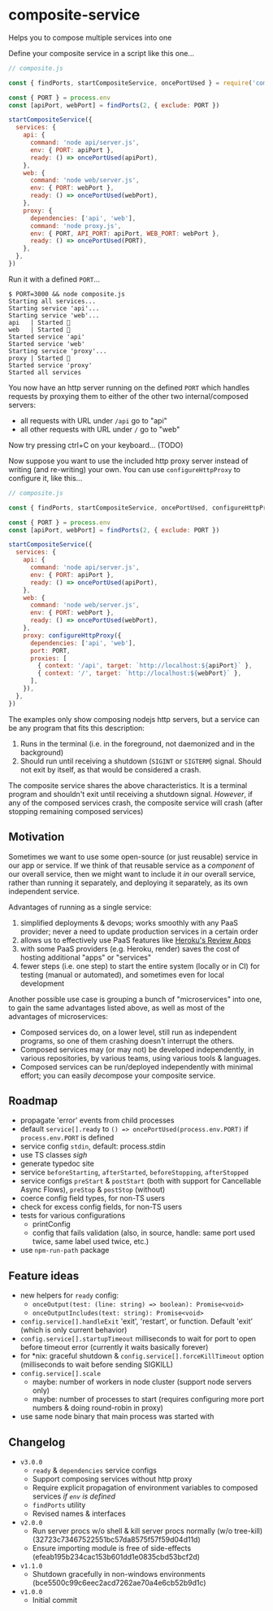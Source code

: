 # composite-service

Helps you to compose multiple services into one

Define your composite service in a script like this one...

```js
// composite.js

const { findPorts, startCompositeService, oncePortUsed } = require('composite-service')

const { PORT } = process.env
const [apiPort, webPort] = findPorts(2, { exclude: PORT })

startCompositeService({
  services: {
    api: {
      command: 'node api/server.js',
      env: { PORT: apiPort },
      ready: () => oncePortUsed(apiPort),
    },
    web: {
      command: 'node web/server.js',
      env: { PORT: webPort },
      ready: () => oncePortUsed(webPort),
    },
    proxy: {
      dependencies: ['api', 'web'],
      command: 'node proxy.js',
      env: { PORT, API_PORT: apiPort, WEB_PORT: webPort },
      ready: () => oncePortUsed(PORT),
    },
  },
})
```

Run it with a defined `PORT`...

```
$ PORT=3000 && node composite.js
Starting all services...
Starting service 'api'...
Starting service 'web'...
api   | Started 🚀
web   | Started 🚀
Started service 'api'
Started service 'web'
Starting service 'proxy'...
proxy | Started 🚀
Started service 'proxy'
Started all services
```

You now have an http server running on the defined `PORT` which handles requests by proxying them to either of the other two internal/composed servers:
- all requests with URL under `/api` go to "api"
- all other requests with URL under `/` go to "web"

Now try pressing ctrl+C on your keyboard... (TODO)

Now suppose you want to use the included http proxy server instead of writing (and re-writing) your own.
You can use `configureHttpProxy` to configure it, like this...

```js
// composite.js

const { findPorts, startCompositeService, oncePortUsed, configureHttpProxy } = require('composite-service')

const { PORT } = process.env
const [apiPort, webPort] = findPorts(2, { exclude: PORT })

startCompositeService({
  services: {
    api: {
      command: 'node api/server.js',
      env: { PORT: apiPort },
      ready: () => oncePortUsed(apiPort),
    },
    web: {
      command: 'node web/server.js',
      env: { PORT: webPort },
      ready: () => oncePortUsed(webPort),
    },
    proxy: configureHttpProxy({
      dependencies: ['api', 'web'],
      port: PORT,
      proxies: [
        { context: '/api', target: `http://localhost:${apiPort}` },
        { context: '/', target: `http://localhost:${webPort}` },
      ],
    }),
  },
})
```

The examples only show composing nodejs http servers, but a service can be any program that fits this description:
1. Runs in the terminal (i.e. in the foreground, not daemonized and in the background)
2. Should run until receiving a shutdown (`SIGINT` or `SIGTERM`) signal. Should not exit by itself, as that would be considered a crash.

The composite service shares the above characteristics. It is a terminal program and shouldn't exit until receiving a
shutdown signal. *However*, if any of the composed services crash, the composite service will crash (after stopping
remaining composed services)

## Motivation

Sometimes we want to use some open-source (or just reusable) service in our app or service.
If we think of that reusable service as a *component* of our overall service,
then we might want to include it *in* our overall service,
rather than running it separately, and deploying it separately, as its own independent service.

Advantages of running as a single service:

1. simplified deployments & devops; works smoothly with any PaaS provider; never a need to update production services in a certain order
2. allows us to effectively use PaaS features like [Heroku's Review Apps](https://devcenter.heroku.com/articles/github-integration-review-apps)
3. with some PaaS providers (e.g. Heroku, render) saves the cost of hosting additional "apps" or "services"
4. fewer steps (i.e. one step) to start the entire system (locally or in CI) for testing (manual or automated), and sometimes even for local development

Another possible use case is grouping a bunch of "microservices" into one, to gain the same advantages listed above, as well as most of the advantages of microservices:
- Composed services do, on a lower level, still run as independent programs, so one of them crashing doesn't interrupt the others.
- Composed services may (or may not) be developed independently, in various repositories, by various teams, using various tools & languages.
- Composed services can be run/deployed independently with minimal effort; you can easily *de*compose your composite service.

## Roadmap

- propagate 'error' events from child processes
- default `service[].ready` to `() => oncePortUsed(process.env.PORT)` if `process.env.PORT` is defined
- service config `stdin`, default: process.stdin
- use TS classes *sigh*
- generate typedoc site
- service `beforeStarting`, `afterStarted`, `beforeStopping`, `afterStopped`
- service configs `preStart` & `postStart` (both with support for Cancellable Async Flows), `preStop` & `postStop` (without)
- coerce config field types, for non-TS users
- check for excess config fields, for non-TS users
- tests for various configurations
    - printConfig
    - config that fails validation (also, in source, handle: same port used twice, same label used twice, etc.)
- use `npm-run-path` package

## Feature ideas

- new helpers for `ready` config:
    - `onceOutput(test: (line: string) => boolean): Promise<void>`
    - `onceOutputIncludes(text: string): Promise<void>`
- `config.service[].handleExit` 'exit', 'restart', or function. Default 'exit' (which is only current behavior)
- `config.service[].startupTimeout` milliseconds to wait for port to open before timeout error (currently it waits basically forever)
- for *nix: graceful shutdown & `config.service[].forceKillTimeout` option (milliseconds to wait before sending SIGKILL)
- `config.service[].scale`
    - maybe: number of workers in node cluster (support node servers only)
    - maybe: number of processes to start (requires configuring more port numbers & doing round-robin in proxy)
- use same node binary that main process was started with

## Changelog

- `v3.0.0`
    - `ready` & `dependencies` service configs
    - Support composing services without http proxy
    - Require explicit propagation of environment variables to composed services *if `env` is defined*
    - `findPorts` utility
    - Revised names & interfaces
- `v2.0.0`
    - Run server procs w/o shell & kill server procs normally (w/o tree-kill) (32723c73467522551bc57da8575f57f59d04d11d)
    - Ensure importing module is free of side-effects (efeab195b234cac153b601dd1e0835cbd53bcf2d)
- `v1.1.0`
    - Shutdown gracefully in non-windows environments (bce5500c99c6eec2acd7262ae70a4e6cb52b9d1c)
- `v1.0.0`
    - Initial commit
